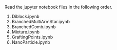 Read the jupyter notebook files in the following order.

1. Diblock.ipynb
2. BranchedMultiArmStar.ipynb
3. BranchedComb.ipynb
4. Mixture.ipynb
5. GraftingPoints.ipynb
6. NanoParticle.ipynb